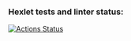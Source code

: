 ### Hexlet tests and linter status:
[![Actions Status](https://github.com/Werstad/frontend-project-44/actions/workflows/hexlet-check.yml/badge.svg)](https://github.com/Werstad/frontend-project-44/actions)